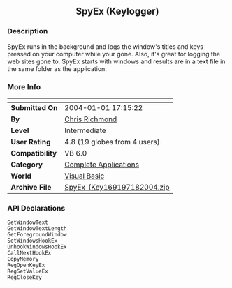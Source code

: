 ﻿<div align="center">

## SpyEx \(Keylogger\)


</div>

### Description

SpyEx runs in the background and logs the window's titles and keys pressed on your computer while your gone. Also, it's great for logging the web sites gone to. SpyEx starts with windows and results are in a text file in the same folder as the application.
 
### More Info
 


<span>             |<span>
---                |---
**Submitted On**   |2004-01-01 17:15:22
**By**             |[Chris Richmond](https://github.com/Planet-Source-Code/PSCIndex/blob/master/ByAuthor/chris-richmond.md)
**Level**          |Intermediate
**User Rating**    |4.8 (19 globes from 4 users)
**Compatibility**  |VB 6\.0
**Category**       |[Complete Applications](https://github.com/Planet-Source-Code/PSCIndex/blob/master/ByCategory/complete-applications__1-27.md)
**World**          |[Visual Basic](https://github.com/Planet-Source-Code/PSCIndex/blob/master/ByWorld/visual-basic.md)
**Archive File**   |[SpyEx\_\(Key169197182004\.zip](https://github.com/Planet-Source-Code/chris-richmond-spyex-keylogger__1-50873/archive/master.zip)

### API Declarations

```
GetWindowText
GetWindowTextLength
GetForegroundWindow
SetWindowsHookEx
UnhookWindowsHookEx
CallNextHookEx
CopyMemory
RegOpenKeyEx
RegSetValueEx
RegCloseKey
```





